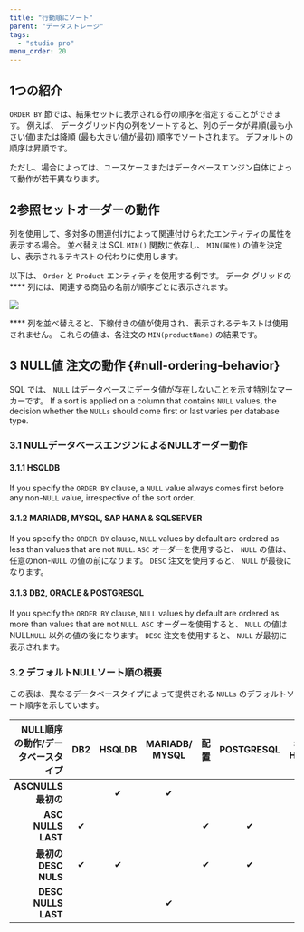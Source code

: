 ```yaml
---
title: "行動順にソート"
parent: "データストレージ"
tags:
  - "studio pro"
menu_order: 20
---
```


## 1つの紹介

`ORDER BY` 節では、結果セットに表示される行の順序を指定することができます。 例えば、 データグリッド内の列をソートすると、列のデータが昇順(最も小さい値)または降順 (最も大きい値が最初) 順序でソートされます。 デフォルトの順序は昇順です。

ただし、場合によっては、ユースケースまたはデータベースエンジン自体によって動作が若干異なります。

## 2参照セットオーダーの動作

列を使用して、多対多の関連付けによって関連付けられたエンティティの属性を表示する場合。 並べ替えは SQL `MIN()` 関数に依存し、 `MIN(属性)` の値を決定し、表示されるテキストの代わりに使用します。

以下は、 `Order` と `Product` エンティティを使用する例です。 データ グリッドの **** 列には、関連する商品の名前が順序ごとに表示されます。

![](attachments/runtime/sorting-reference-sets.png)

**** 列を並べ替えると、下線付きの値が使用され、表示されるテキストは使用されません。 これらの値は、各注文の `MIN(productName)` の結果です。

## 3 NULL値 注文の動作 {#null-ordering-behavior}

SQL では、 `NULL` はデータベースにデータ値が存在しないことを示す特別なマーカーです。 If a sort is applied on a column that contains `NULL` values, the decision whether the `NULLs` should come first or last varies per database type.

### 3.1 NULLデータベースエンジンによるNULLオーダー動作

#### 3.1.1 HSQLDB

If you specify the `ORDER BY` clause, a `NULL` value always comes first before any non-`NULL` value, irrespective of the sort order.

#### 3.1.2 MARIADB, MYSQL, SAP HANA & SQLSERVER

If you specify the `ORDER BY` clause, `NULL` values by default are ordered as less than values that are not `NULL`. `ASC` オーダーを使用すると、 `NULL` の値は、任意のnon-`NULL` の値の前になります。 `DESC` 注文を使用すると、 `NULL` が最後になります。

#### 3.1.3 DB2, ORACLE & POSTGRESQL

If you specify the `ORDER BY` clause, `NULL` values by default are ordered as more than values that are not `NULL`. `ASC` オーダーを使用すると、 `NULL` の値はNULL`NULL` 以外の値の後になります。 `DESC` 注文を使用すると、 `NULL` が最初に表示されます。

### 3.2 デフォルトNULLソート順の概要

この表は、異なるデータベースタイプによって提供される `NULLs` のデフォルトソート順序を示しています。

| NULL順序の動作/データベースタイプ | DB2 | HSQLDB | MARIADB/ MYSQL | 配置 | POSTGRESQL | SAP HANA | SQL サーバー |
| -------------------:|:---:|:------:|:--------------:|:--:|:----------:|:--------:|:--------:|
|     **ASCNULLS最初の** |     |   ✔    |       ✔        |    |            |    ✔     |    ✔     |
|  **ASC NULLS LAST** |  ✔  |        |                | ✔  |     ✔      |          |          |
|    **最初のDESC NULS** |  ✔  |   ✔    |                | ✔  |     ✔      |          |          |
| **DESC NULLS LAST** |     |        |       ✔        |    |            |    ✔     |    ✔     |
